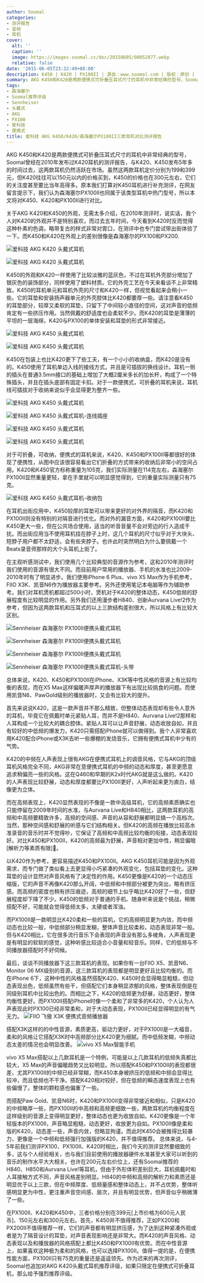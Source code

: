 ```yaml
---
author: Soomal
categories:
- 测评报告
- 音频
- 耳机
cover:
  alt: ''
  caption: ''
  image: https://images.soomal.cc/doc/20150605/00052077.webp
  relative: false
date: '2015-06-05T23:32:49+08:00'
description: K450 | K420 | PX100II | 源自：www.soomal.com | 版权：原创 |  平均/总评分：09.14/1078
summary: AKG K450和K420是两款便携式可折叠压耳式尺寸的耳机中非常经典的型号，Soomal曾经在2010年发布过K420耳机的测评报告，与K420、K450发布5年多的时间过去，这两款耳机仍然活跃在市场，我们在补充K450测评同时，对比森海塞尔PX100II耳机……
tags:
- 森海塞尔
- Soomal推荐评级
- Sennheiser
- 头戴式
- AKG
- PX100
- 爱科技
- 便携式
title: 爱科技 AKG K450/K420/森海塞尔PX100II三款耳机对比测评报告
---
```


AKG K450和K420是两款便携式可折叠压耳式尺寸的耳机中非常经典的型号，Soomal曾经在2010年发布过K420耳机的测评报告，与K420、K450发布5年多的时间过去，这两款耳机仍然活跃在市场。虽然这两款耳机定价分别为199和399元，但K420往往可以150元以内的价格买到，K450的价格也在300元左右，它们的关注度甚至要比当年高得多。原本我们打算对K450耳机进行补充测评，在网友留言提示下，我们认为森海塞尔PX100II也同属于该类型耳机中热门型号，所以本文将对K450、K420和PX100II进行对比。



关于AKG K420和K450的外观，无需太多介绍，在2010年测评时，说实话，我个人对K420的外观并不是特别喜欢，而过去五年时间，今天看到K420时反而觉得这种朴素的色调，略带复古的样式非常对胃口，在测评中也专门尝试带出街体验了一下。而K450和K420在外观上的差别很像是森海塞尔的PX100和PX200.



![爱科技 AKG K420 头戴式耳机](https://images.soomal.cc/doc/20150528/00051935.webp)



![爱科技 AKG K420 头戴式耳机](https://images.soomal.cc/doc/20150528/00051926.webp)



K450的外观和K420一样使用了比较淡雅的蓝灰色，不过在耳机外壳部分增加了银灰色的装饰部分，同样使用了塑料材质。它的外壳工艺在今天来看谈不上非常精致。K450的耳机单元和耳机外壳的尺寸和K420一样，但视觉看起来会稍小一些。它的耳垫和安装扬声器单元的外壳腔体比K420都要厚一些。请注意看K450的耳垫部分，较厚又柔软的耳垫，只留下了中间较小直径的空间，这对声音的低频肯定有一些挤压作用。当然佩戴的舒适度也会柔软不少。而K420的耳垫是薄薄的平坦的一层海绵，K420与PX100的单体安装和耳垫的形式非常接近。



![爱科技 AKG K450 头戴式耳机](https://images.soomal.cc/doc/20150528/00051938.webp)



![爱科技 AKG K450 头戴式耳机](https://images.soomal.cc/doc/20150528/00051939.webp)



K450在包装上也比K420更下了些工夫，有一个小小的收纳盒，而K420是没有的。K450使用了耳机单边入线的接线方式，并且是可插拔的换线设计。耳机一侧的插头在普通3.5mm接口的基础上增加了大概2厘米多长的加长杆，构成了一个特殊插头，并且在插头底部有固定卡扣。对于一款便携式，可折叠的耳机来说，耳机线可插拔对于收纳来说似乎会显得更为整齐一些。



![爱科技 AKG K450 头戴式耳机](https://images.soomal.cc/doc/20150528/00051941_01.webp)



![爱科技 AKG K450 头戴式耳机-连线插座](https://images.soomal.cc/doc/20150528/00051942_01.webp)



![爱科技 AKG K450 头戴式耳机](https://images.soomal.cc/doc/20150528/00051943_01.webp)



![爱科技 AKG K450 头戴式耳机](https://images.soomal.cc/doc/20150528/00051944_01.webp)



对于可折叠，可收纳，便携式的耳机来说，K420、K450和PX100II等都很好的体现了便携性，从图中应该很容易看出它们折叠的方式带来的收纳后非常小的空间占用。K420和K450官方标称重量为105克，我们实际测量在114克左右，森海塞尔PX100II显然重量更轻，拿在手里就可以明显感觉得到，它的重量实际测量只有75克。



![爱科技 AKG K450 头戴式耳机-收纳包](https://images.soomal.cc/doc/20150528/00051954.webp)



在耳机出街应用中，K450较厚的耳垫可以带来更好的对外界的隔音，而K420和PX100II则没有特别的对隔音进行优化。而对外的漏音方面，K420和PX100II要比K450更大一些，但在公共场合使用，适当的听音音量不会对旁边的行人造成干扰。而出街应用当不使用耳机挂在脖子上时，这几个耳机的尺寸似乎对于大块头、短脖子用户都不太舒适，会有些夹脖子。也许此时突然明白为什么要佩戴一个Beats录音师那样的大个头耳机上街了。



在主观听感测试中，我们使用几个比较典型的音源作为参考，这和2010年测评时我们使用的音源有很大不同。而目前用户常用的播放器、手机的水准也比2009-2010年时有了明显进步。我们使用iPhone 6 Plus、vivo X5 Max作为手机参考，FIIO X3K、凯音N6作为播放器主要参考。另外还使用笔记本电脑等作为辅助参考。我们对耳机煲机都超过500小时，煲机对于K420的整体动态，K450低频的舒展程度有比较明显的作用。另外我们还用漫步者H840、创新Aurvana Live!2作为参考，但因为这两款耳机和压耳式的以上三款结构差别很大，所以风格上有比较大区别。



![Sennheiser 森海塞尔 PX100II便携头戴式耳机](https://images.soomal.cc/doc/20120928/00023225_01.webp)



![Sennheiser 森海塞尔 PX100II便携头戴式耳机](https://images.soomal.cc/doc/20120928/00023228_01.webp)



![Sennheiser 森海塞尔 PX100II便携头戴式耳机](https://images.soomal.cc/doc/20120928/00023227_01.webp)



![Sennheiser 森海塞尔 PX100II便携头戴式耳机-头带](https://images.soomal.cc/doc/20120928/00023231_01.webp)



总体来说，K420、K450和PX100II在iPhone、X3K等中性风格的音源上有比较均衡的表现，而在X5 Max这样偏暖声厚声的播放器下有出现比较挑食的问题。而使用凯音N6、PawGold级别的播放器时，又会有比较大的提升。



首先来说说K420，这是一款声音并不那么精致，但整体动态表现却有些令人意外的耳机，毕竟它在佩戴时单元紧贴人耳，而并不是H840、Aurvana Live!2那样和人耳构成一个比较大的耦合腔体。紧贴人耳可以让声音舒展，动态收放自如，并且有较好的中低频的爆发力，K420只需搭配iPhone就可以做得到。我个人非常喜欢用K420配合iPhone或X3K去听一些爆棚的发烧音乐，它拥有便携式耳机中少有的气势。



K420的中频在人声表现上很有AKG在便携式耳机上的调音风格，它与AKG的顶级耳机风格完全不同，AKG非常在意便携式耳机的中频的动态和厚度，甚至更愿意追求稍偏亮一些的风格。这在Q460和早期的K2x时代AKG就是这么做的。K420的人声表现比较舒展，动态和厚度都要比PX100II更好，人声听起来更为直白，结像更为立体。



而在高频表现上，K420显然表现的不像是一款中高级耳机，它的高频素质确实也只能停留在2009年时间的水准，与Aurvana Live和H840相比，这两款耳机的高频和中高频要精致许多，高频的空间感、声音的从容和舒展都明显搞一个高档次。当然，那种空间感和舒展的听感与它们结构相关。但K420的高频在播放比较高水准录音的音乐时并不觉得吵，它保证了高频和中高频比较均衡的衔接，动态表现较好。对比K450和PX100II，K420的高频最为舒展，声音相对更加中性，稍显偏暗[解析力等素质有限]。



以K420作为参考，更容易描述K450和PX100II。AKG K450耳机可能是因为外观需求，而专门做了类似看上去更显得小巧紧凑的外观变化，包括耳垫的变化。这种耳垫的设计显然对声音风格有了决定性的作用。K450更像是K420的一个动态压缩版，它的声音不再像K420那么开阔，中低频和中频部分被更为突出，略有挤压感。而高频的密度也稍有挤压痕迹，高频的细节上似乎略比K420好了一些，但舒展程度却下降了不少。K450的低频对于普通的手机、随身听来说是个挑战，稍微搭配不好，可能就会觉得低频太多，太硬或者浑浊。



而PX100II是一款明显比K420柔和一些的耳机，它的高频明显更为内敛，而中频动态也比较一般，中低频部分稍显发糊，整体声音比较柔和，动态表现非常一般。但与K420相比，它在很多流行音乐下会表现的声音没有那么多棱角，人声表现更是有明显的软软的感觉，这种听感比较适合小音量和轻音乐。同样，它的低频与不同播放器搭配时不好伺候。

最后，谈谈不同播放器下这三款耳机的表现。如果你有一台FIIO X5、凯音N6、Monitor 06 MX级别的音源，这三款耳机的表现都是明显更好且比较均衡的。而在iPhone 6下，这种中性的风格虽然搭配K420、K450时会显得略显粗糙，但动态表现出色，低频虽然有些干，但搭配它们本身稍显浓郁的风格，整体表现倒是在同级别耳机中比较出色的。而相比之下，K420的低频更为舒展，动态更好，整体均衡性更好。而PX100II搭配iPhone时像一个柔和了非常多的K420，个人认为人声表现此时PX100已经非常柔和，对于大动态表现，PX100II已经显得明显的有气无力。
![FIIO 飞傲 X3K 便携式音频播放器](https://images.soomal.cc/doc/20150414/00050793.webp)




搭配X3K这样的的中性音源，素质更高，驱动力更好，对于PX100II是一大福音，柔和的风格让它搭配X3K时中高频部分比K420更为细腻。而中低频发糊，中频动态太差的情况也会明显改善。
![vivo X5 Max智能手机](https://images.soomal.cc/doc/20141210/00047900.webp)




vivo X5 Max搭配以上几款耳机是一个特例，可能是以上几款耳机的低频失真都比较大，X5 Max的声音偏暖趋势又比较明显。所以搭配K450和PX100II的表现都很差，尤其PX100II的中频已经非常糊，而K450本身被挤压的低频和中频会显得比较冲，而且低频也不干净。搭配K420相对较好，但在低频的瞬态速度表现上也有些偏慢了。整体的颗粒感也偏重了一些。

而搭配Paw Gold、凯音N6时，K420和PX100II变得非常接近和相似，只是K420的中频略厚一些，而PX100II的中高频和高频更细致一些，两款耳机的均衡程度在这样级别的音源上变得明显更好，整体动态也更为收放自如。K420更像是一个年轻版本的PX100II，声音略显粗糙，动态更好，收放更为自如。PX100II像是柔和版的K420，动态差一些，声音内敛，但略显拘谨。而此时K450会被推得比较暴力，更像是一个中频和低频强行加强版的K420，并不值得推荐。
总体来说，与4-5年前我们测评PX100、PX100II、K420时相比，我们今天的测评显然要细致的多，这与个人经验相关，也与我们目前使用的播放器硬件水准甚至大家可以听到的音乐的制作水平大大相关。也许在200元左右价位上，还有Soomal推荐的H840、H850和Aurvana Live!等耳机，但由于外形体积差别巨大，耳机佩戴时和人耳接触方式不同，声音风格差别明显。H840的中频和高频的解析力和素质还是明显优于以上三款，但在中频厚度、低频量感和整体动态上，并不占优势，整体听感明显更为中性，更注重声音空间感、层次，并且有明显优势，但声音似乎稍微薄了一些。

在PX100II、K420和K450中，三者价格分别在399元[上市价格为600元人民币]、150元左右和300元左右。首先，K450并不值得推荐，正如PX200和PX200II不值得推荐一样，它们的声音都有明显挤压感，为了达到这种紧凑外观或者是为了隔音设计的耳垫，对声音表现影响还是非常大。而K420的声音风格、动态表现以及和播放器的风格搭配上都比K450和PX100II有优势。而在中性音源上，如果喜欢这种极为柔和的风格，也可以选择PX100II。值得一提的是，在便携性能方面，PX100II只有75克的重量还是遥遥领先。作为迟来的再次测评，Soomal也追加对AKG K420头戴式耳机推荐评级，如果只限定在便携式可折叠耳机，那么给予强烈推荐评级。